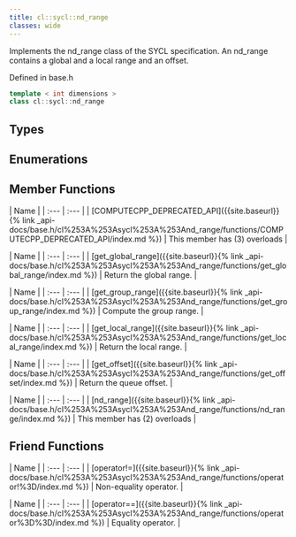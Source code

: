 ```yaml
---
title: cl::sycl::nd_range
classes: wide
---
```



Implements the nd_range class of the SYCL specification. An nd_range contains a global and a local range and an offset. 

Defined in base.h

```cpp
template < int dimensions >
class cl::sycl::nd_range
```

## Types

## Enumerations

## Member Functions

  | Name |
| :--- | :--- |
| [COMPUTECPP\_DEPRECATED\_API]({{site.baseurl}}{% link _api-docs/base.h/cl%253A%253Asycl%253A%253And_range/functions/COMPUTECPP_DEPRECATED_API/index.md %}) | This member has (3) overloads |

  | Name |
| :--- | :--- |
| [get\_global\_range]({{site.baseurl}}{% link _api-docs/base.h/cl%253A%253Asycl%253A%253And_range/functions/get_global_range/index.md %}) | Return the global range.  |

  | Name |
| :--- | :--- |
| [get\_group\_range]({{site.baseurl}}{% link _api-docs/base.h/cl%253A%253Asycl%253A%253And_range/functions/get_group_range/index.md %}) | Compute the group range.  |

  | Name |
| :--- | :--- |
| [get\_local\_range]({{site.baseurl}}{% link _api-docs/base.h/cl%253A%253Asycl%253A%253And_range/functions/get_local_range/index.md %}) | Return the local range.  |

  | Name |
| :--- | :--- |
| [get\_offset]({{site.baseurl}}{% link _api-docs/base.h/cl%253A%253Asycl%253A%253And_range/functions/get_offset/index.md %}) | Return the queue offset.  |

  | Name |
| :--- | :--- |
| [nd\_range]({{site.baseurl}}{% link _api-docs/base.h/cl%253A%253Asycl%253A%253And_range/functions/nd_range/index.md %}) | This member has (2) overloads |


## Friend Functions

  | Name |
| :--- | :--- |
| [operator!=]({{site.baseurl}}{% link _api-docs/base.h/cl%253A%253Asycl%253A%253And_range/functions/operator!%3D/index.md %}) | Non-equality operator.  |

  | Name |
| :--- | :--- |
| [operator==]({{site.baseurl}}{% link _api-docs/base.h/cl%253A%253Asycl%253A%253And_range/functions/operator%3D%3D/index.md %}) | Equality operator.  |

